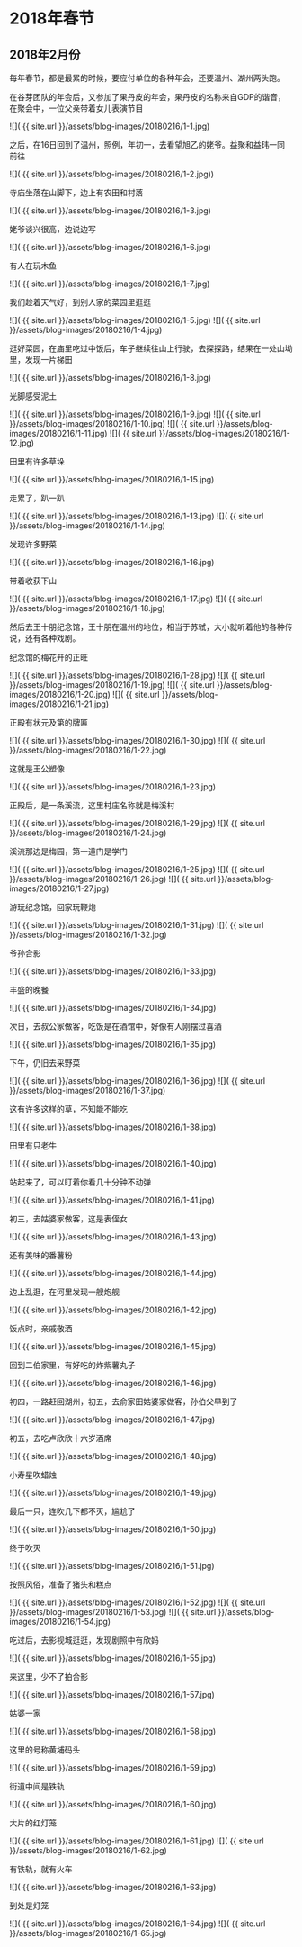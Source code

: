 2018年春节
================

2018年2月份
----------------

每年春节，都是最累的时候，要应付单位的各种年会，还要温州、湖州两头跑。

在谷芽团队的年会后，又参加了果丹皮的年会，果丹皮的名称来自GDP的谐音，在聚会中，一位父亲带着女儿表演节目

![]( {{ site.url }}/assets/blog-images/20180216/1-1.jpg)

之后，在16日回到了温州，照例，年初一，去看望旭乙的姥爷。益聚和益玮一同前往

![]( {{ site.url }}/assets/blog-images/20180216/1-2.jpg))

寺庙坐落在山脚下，边上有农田和村落

![]( {{ site.url }}/assets/blog-images/20180216/1-3.jpg)

姥爷谈兴很高，边说边写

![]( {{ site.url }}/assets/blog-images/20180216/1-6.jpg)

有人在玩木鱼

![]( {{ site.url }}/assets/blog-images/20180216/1-7.jpg)

我们趁着天气好，到别人家的菜园里逛逛

![]( {{ site.url }}/assets/blog-images/20180216/1-5.jpg)
![]( {{ site.url }}/assets/blog-images/20180216/1-4.jpg)

逛好菜园，在庙里吃过中饭后，车子继续往山上行驶，去探探路，结果在一处山坳里，发现一片梯田

![]( {{ site.url }}/assets/blog-images/20180216/1-8.jpg)

光脚感受泥土

![]( {{ site.url }}/assets/blog-images/20180216/1-9.jpg)
![]( {{ site.url }}/assets/blog-images/20180216/1-10.jpg)
![]( {{ site.url }}/assets/blog-images/20180216/1-11.jpg)
![]( {{ site.url }}/assets/blog-images/20180216/1-12.jpg)

田里有许多草垛

![]( {{ site.url }}/assets/blog-images/20180216/1-15.jpg)

走累了，趴一趴

![]( {{ site.url }}/assets/blog-images/20180216/1-13.jpg)
![]( {{ site.url }}/assets/blog-images/20180216/1-14.jpg)

发现许多野菜

![]( {{ site.url }}/assets/blog-images/20180216/1-16.jpg)

带着收获下山

![]( {{ site.url }}/assets/blog-images/20180216/1-17.jpg)
![]( {{ site.url }}/assets/blog-images/20180216/1-18.jpg)

然后去王十朋纪念馆，王十朋在温州的地位，相当于苏轼，大小就听着他的各种传说，还有各种戏剧。

纪念馆的梅花开的正旺

![]( {{ site.url }}/assets/blog-images/20180216/1-28.jpg)
![]( {{ site.url }}/assets/blog-images/20180216/1-19.jpg)
![]( {{ site.url }}/assets/blog-images/20180216/1-20.jpg)
![]( {{ site.url }}/assets/blog-images/20180216/1-21.jpg)

正殿有状元及第的牌匾

![]( {{ site.url }}/assets/blog-images/20180216/1-30.jpg)
![]( {{ site.url }}/assets/blog-images/20180216/1-22.jpg)

这就是王公塑像

![]( {{ site.url }}/assets/blog-images/20180216/1-23.jpg)

正殿后，是一条溪流，这里村庄名称就是梅溪村

![]( {{ site.url }}/assets/blog-images/20180216/1-29.jpg)
![]( {{ site.url }}/assets/blog-images/20180216/1-24.jpg)

溪流那边是梅园，第一道门是学门

![]( {{ site.url }}/assets/blog-images/20180216/1-25.jpg)
![]( {{ site.url }}/assets/blog-images/20180216/1-26.jpg)
![]( {{ site.url }}/assets/blog-images/20180216/1-27.jpg)

游玩纪念馆，回家玩鞭炮

![]( {{ site.url }}/assets/blog-images/20180216/1-31.jpg)
![]( {{ site.url }}/assets/blog-images/20180216/1-32.jpg)

爷孙合影

![]( {{ site.url }}/assets/blog-images/20180216/1-33.jpg)

丰盛的晚餐

![]( {{ site.url }}/assets/blog-images/20180216/1-34.jpg)

次日，去叔公家做客，吃饭是在酒馆中，好像有人刚摆过喜酒

![]( {{ site.url }}/assets/blog-images/20180216/1-35.jpg)

下午，仍旧去采野菜

![]( {{ site.url }}/assets/blog-images/20180216/1-36.jpg)
![]( {{ site.url }}/assets/blog-images/20180216/1-37.jpg)

这有许多这样的草，不知能不能吃

![]( {{ site.url }}/assets/blog-images/20180216/1-38.jpg)

田里有只老牛

![]( {{ site.url }}/assets/blog-images/20180216/1-40.jpg)

站起来了，可以盯着你看几十分钟不动弹

![]( {{ site.url }}/assets/blog-images/20180216/1-41.jpg)

初三，去姑婆家做客，这是表侄女

![]( {{ site.url }}/assets/blog-images/20180216/1-43.jpg)

还有美味的番薯粉

![]( {{ site.url }}/assets/blog-images/20180216/1-44.jpg)

边上乱逛，在河里发现一艘炮舰

![]( {{ site.url }}/assets/blog-images/20180216/1-42.jpg)

饭点时，亲戚敬酒

![]( {{ site.url }}/assets/blog-images/20180216/1-45.jpg)

回到二伯家里，有好吃的炸紫薯丸子

![]( {{ site.url }}/assets/blog-images/20180216/1-46.jpg)

初四，一路赶回湖州，初五，去俞家田姑婆家做客，孙伯父早到了

![]( {{ site.url }}/assets/blog-images/20180216/1-47.jpg)

初五，去吃卢欣欣十六岁酒席

![]( {{ site.url }}/assets/blog-images/20180216/1-48.jpg)

小寿星吹蜡烛

![]( {{ site.url }}/assets/blog-images/20180216/1-49.jpg)

最后一只，连吹几下都不灭，尴尬了

![]( {{ site.url }}/assets/blog-images/20180216/1-50.jpg)

终于吹灭

![]( {{ site.url }}/assets/blog-images/20180216/1-51.jpg)

按照风俗，准备了猪头和糕点

![]( {{ site.url }}/assets/blog-images/20180216/1-52.jpg)
![]( {{ site.url }}/assets/blog-images/20180216/1-53.jpg)
![]( {{ site.url }}/assets/blog-images/20180216/1-54.jpg)

吃过后，去影视城逛逛，发现剧照中有欣妈

![]( {{ site.url }}/assets/blog-images/20180216/1-55.jpg)

来这里，少不了拍合影

![]( {{ site.url }}/assets/blog-images/20180216/1-57.jpg)

姑婆一家

![]( {{ site.url }}/assets/blog-images/20180216/1-58.jpg)

这里的号称黄埔码头

![]( {{ site.url }}/assets/blog-images/20180216/1-59.jpg)

街道中间是铁轨

![]( {{ site.url }}/assets/blog-images/20180216/1-60.jpg)

大片的红灯笼

![]( {{ site.url }}/assets/blog-images/20180216/1-61.jpg)
![]( {{ site.url }}/assets/blog-images/20180216/1-62.jpg)

有铁轨，就有火车

![]( {{ site.url }}/assets/blog-images/20180216/1-63.jpg)

到处是灯笼

![]( {{ site.url }}/assets/blog-images/20180216/1-64.jpg)
![]( {{ site.url }}/assets/blog-images/20180216/1-65.jpg)